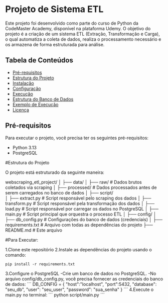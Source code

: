 # Projeto de Sistema ETL
Este projeto foi desenvolvido como parte do curso de Python da CodeMaster Academy, disponível na plataforma Udemy. O objetivo do projeto é a criação de um sistema ETL (Extração, Transformação e Carga), o qual automatiza a coleta de dados, realiza o processamento necessário e os armazena de forma estruturada para análise.

## Tabela de Conteúdos

- [Pré-requisitos](#pré-requisitos)
- [Estrutura do Projeto](#estrutura-do-projeto)
- [Instalação](#instalação)
- [Configuração](#configuração)
- [Execução](#execução)
- [Estrutura do Banco de Dados](#estrutura-do-banco-de-dados)
- [Exemplo de Execução](#exemplo-de-execução)
- [Licença](#licença)

## Pré-requisitos

Para executar o projeto, você precisa ter os seguintes pré-requisitos:

- Python 3.13
- PostgreSQL

#Estrutura do Projeto

O projeto está estruturado da seguinte maneira:

webscraping_etl_project/
│
├── data/
│   ├── raw/                # Dados brutos coletados via scraping
│   ├── processed/          # Dados processados antes de serem carregados no banco de dados
│
├── script/                 
│   ├── extract.py          # Script responsável pelo scraping dos dados
│   ├── transform.py        # Script responsável pela transformação dos dados
│   ├── load.py             # Script responsável por carregar os dados no PostgreSQL
│   ├── main.py             # Script principal que orquestra o processo ETL
│
├── config/
│   ├── db_config.py        # Configurações do banco de dados (credenciais)
│
├── requirements.txt        # Arquivo com todas as dependências do projeto
├── README.md               # Este arquivo

#Para Executar:

1.Clone este repositório
2.Instale as dependências do projeto usando o comando:
```
pip install -r requirements.txt
```
3.Configure o PostgreSQL
-Crie um banco de dados no PostgreSQL.
-No arquivo config/db_config.py, você precisa fornecer as credenciais do banco de dados:
´´´
DB_CONFIG = {
    "host":"localhost",
    "port":5432,
    "database": "seu_db",
    "user": "seu_user",
    "password": "sua_senha"
}
´´´
4.Execute o main.py no terminal:
´´´
python script/main.py
´´´



